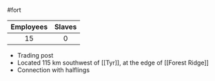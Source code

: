 #fort 

| Employees | Slaves |
| :-: | :-: |
| 15 | 0 |

- Trading post
- Located 115 km southwest of [[Tyr]], at the edge of [[Forest Ridge]]
- Connection with halflings
